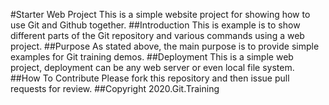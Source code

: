 #Starter Web Project
This is a simple website project for showing how to use Git and Github together.
##Introduction
This is example is to show different parts of the Git repository and various commands using a web project.
##Purpose
As stated above, the main purpose is to provide simple examples for Git training demos.
##Deployment
This is a simple web project, deployment can be any web server or even local file system.
##How To Contribute
Please fork this repository and then issue pull requests for review.
##Copyright
2020.Git.Training
